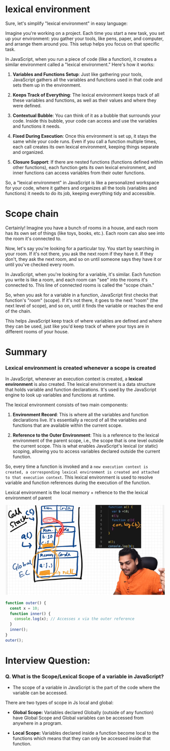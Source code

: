 # lexical environment

Sure, let's simplify "lexical environment" in easy language:

Imagine you're working on a project. Each time you start a new task, you set up your environment: you gather your tools, like pens, paper, and computer, and arrange them around you. This setup helps you focus on that specific task.

In JavaScript, when you run a piece of code (like a function), it creates a similar environment called a "lexical environment." Here's how it works:

1. **Variables and Functions Setup**: Just like gathering your tools, JavaScript gathers all the variables and functions used in that code and sets them up in the environment.

2. **Keeps Track of Everything**: The lexical environment keeps track of all these variables and functions, as well as their values and where they were defined.

3. **Contextual Bubble**: You can think of it as a bubble that surrounds your code. Inside this bubble, your code can access and use the variables and functions it needs.

4. **Fixed During Execution**: Once this environment is set up, it stays the same while your code runs. Even if you call a function multiple times, each call creates its own lexical environment, keeping things separate and organized.

5. **Closure Support**: If there are nested functions (functions defined within other functions), each function gets its own lexical environment, and inner functions can access variables from their outer functions.

So, a "lexical environment" in JavaScript is like a personalized workspace for your code, where it gathers and organizes all the tools (variables and functions) it needs to do its job, keeping everything tidy and accessible.


# Scope chain 

Certainly! Imagine you have a bunch of rooms in a house, and each room has its own set of things (like toys, books, etc.). Each room can also see into the room it's connected to. 

Now, let's say you're looking for a particular toy. You start by searching in your room. If it's not there, you ask the next room if they have it. If they don't, they ask the next room, and so on until someone says they have it or until you've checked every room.

In JavaScript, when you're looking for a variable, it's similar. Each function you write is like a room, and each room can "see" into the rooms it's connected to. This line of connected rooms is called the "scope chain."

So, when you ask for a variable in a function, JavaScript first checks that function's "room" (scope). If it's not there, it goes to the next "room" (the next level of scope), and so on, until it finds the variable or reaches the end of the chain.

This helps JavaScript keep track of where variables are defined and where they can be used, just like you'd keep track of where your toys are in different rooms of your house.



# Summary

### Lexical environment is created whenever a scope is created

In JavaScript, whenever an execution context is created, a **lexical environment** is also created. The lexical environment is a data structure that holds variable and function declarations. It's used by the JavaScript engine to look up variables and functions at runtime.

The lexical environment consists of two main components:

1. **Environment Record**: This is where all the variables and function declarations live. It's essentially a record of all the variables and functions that are available within the current scope.

2. **Reference to the Outer Environment**: This is a reference to the lexical environment of the parent scope, i.e., the scope that is one level outside the current scope. This is what enables JavaScript's lexical (or static) scoping, allowing you to access variables declared outside the current function.

So, every time a function is invoked and a `new execution context is created, a corresponding lexical environment is created and attached to that execution context`. This lexical environment is used to resolve variable and function references during the execution of the function.


Lexical environment is the local memory + refrence to the  the lexical environment of parent

![Sample Image](./01.png)

```js
function outer() {
  const x = 10;
  function inner() {
    console.log(x); // Accesses x via the outer reference
  }
  inner();
}
outer();


```

# Interview Question:

### Q. What is the Scope/Lexical Scope of a variable in JavaScript?

- The scope of a variable in JavaScript is the part of the code where the variable can be accessed. 

There are two types of scope in Js local and global:

- **Global Scope:** Variables declared Globally (outside of any function) have Global Scope and Global variables can be accessed from anywhere in a program.

- **Local Scope:** Variables declared inside a function become local to the functions which means that they can only be accessed  inside that function.



